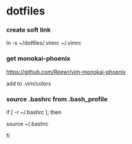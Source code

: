 # dotfiles

### create soft link
ln -s ~/dotfiles/.vimrc ~/.vimrc

### get monokai-phoenix
https://github.com/Reewr/vim-monokai-phoenix

add to .vim/colors

### source .bashrc from .bash_profile
if [ -r ~/.bashrc ]; then

   source ~/.bashrc
   
fi
